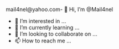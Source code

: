 
mail4nel@yahoo.com- 👋 Hi, I’m @Mail4nel
- 👀 I’m interested in ...
- 🌱 I’m currently learning ...
- 💞️ I’m looking to collaborate on ...
- 📫 How to reach me ...

<!---
Mail4nel/Mail4nel is a ✨ special ✨ repository because its `README.md` (this file) appears on your GitHub profile.
You can click the Preview link to take a look at your changes.
--->
